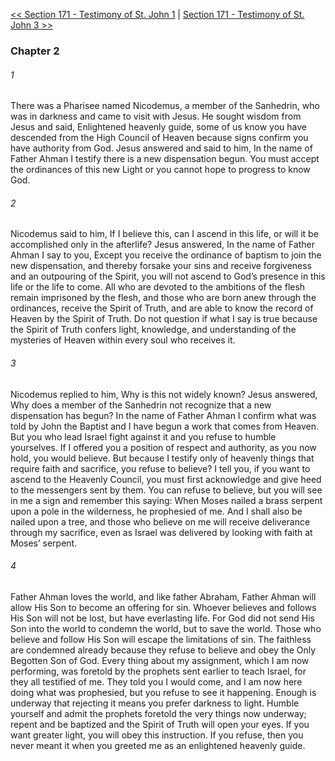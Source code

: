 [<< Section 171 - Testimony of St. John 1](Section%20171%20-%20Testimony%20of%20St.%20John%201)  |  [Section 171 - Testimony of St. John 3 >>](Section%20171%20-%20Testimony%20of%20St.%20John%203)

### Chapter 2
###### 1
There was a Pharisee named Nicodemus, a member of the Sanhedrin, who was in darkness and came to visit with Jesus. He sought wisdom from Jesus and said, Enlightened heavenly guide, some of us know you have descended from the High Council of Heaven because signs confirm you have authority from God. Jesus answered and said to him, In the name of Father Ahman I testify there is a new dispensation begun. You must accept the ordinances of this new Light or you cannot hope to progress to know God.

###### 2
Nicodemus said to him, If I believe this, can I ascend in this life, or will it be accomplished only in the afterlife? Jesus answered, In the name of Father Ahman I say to you, Except you receive the ordinance of baptism to join the new dispensation, and thereby forsake your sins and receive forgiveness and an outpouring of the Spirit, you will not ascend to God’s presence in this life or the life to come. All who are devoted to the ambitions of the flesh remain imprisoned by the flesh, and those who are born anew through the ordinances, receive the Spirit of Truth, and are able to know the record of Heaven by the Spirit of Truth. Do not question if what I say is true because the Spirit of Truth confers light, knowledge, and understanding of the mysteries of Heaven within every soul who receives it.

###### 3
Nicodemus replied to him, Why is this not widely known? Jesus answered, Why does a member of the Sanhedrin not recognize that a new dispensation has begun? In the name of Father Ahman I confirm what was told by John the Baptist and I have begun a work that comes from Heaven. But you who lead Israel fight against it and you refuse to humble yourselves. If I offered you a position of respect and authority, as you now hold, you would believe. But because I testify only of heavenly things that require faith and sacrifice, you refuse to believe? I tell you, if you want to ascend to the Heavenly Council, you must first acknowledge and give heed to the messengers sent by them. You can refuse to believe, but you will see in me a sign and remember this saying: When Moses nailed a brass serpent upon a pole in the wilderness, he prophesied of me. And I shall also be nailed upon a tree, and those who believe on me will receive deliverance through my sacrifice, even as Israel was delivered by looking with faith at Moses’ serpent.

###### 4
Father Ahman loves the world, and like father Abraham, Father Ahman will allow His Son to become an offering for sin. Whoever believes and follows His Son will not be lost, but have everlasting life. For God did not send His Son into the world to condemn the world, but to save the world. Those who believe and follow His Son will escape the limitations of sin. The faithless are condemned already because they refuse to believe and obey the Only Begotten Son of God. Every thing about my assignment, which I am now performing, was foretold by the prophets sent earlier to teach Israel, for they all testified of me. They told you I would come, and I am now here doing what was prophesied, but you refuse to see it happening. Enough is underway that rejecting it means you prefer darkness to light. Humble yourself and admit the prophets foretold the very things now underway; repent and be baptized and the Spirit of Truth will open your eyes. If you want greater light, you will obey this instruction. If you refuse, then you never meant it when you greeted me as an enlightened heavenly guide.